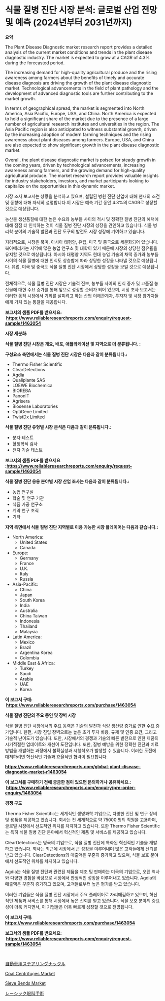 <p><h1>식물 질병 진단 시장 분석: 글로벌 산업 전망 및 예측 (2024년부터 2031년까지)</h1></p><p><strong>요약</strong></p>
<p><p>The Plant Disease Diagnostic market research report provides a detailed analysis of the current market conditions and trends in the plant disease diagnostic industry. The market is expected to grow at a CAGR of 4.3% during the forecasted period. </p><p>The increasing demand for high-quality agricultural produce and the rising awareness among farmers about the benefits of timely and accurate disease diagnosis are driving the growth of the plant disease diagnostic market. Technological advancements in the field of plant pathology and the development of advanced diagnostic tools are further contributing to the market growth.</p><p>In terms of geographical spread, the market is segmented into North America, Asia Pacific, Europe, USA, and China. North America is expected to hold a significant share of the market due to the presence of a large number of agricultural research institutes and universities in the region. The Asia Pacific region is also anticipated to witness substantial growth, driven by the increasing adoption of modern farming techniques and the rising awareness about plant diseases among farmers. Europe, USA, and China are also expected to show significant growth in the plant disease diagnostic market.</p><p>Overall, the plant disease diagnostic market is poised for steady growth in the coming years, driven by technological advancements, increasing awareness among farmers, and the growing demand for high-quality agricultural produce. The market research report provides valuable insights for industry stakeholders, investors, and market participants looking to capitalize on the opportunities in this dynamic market.</p><p>시장 조사 보고서는 상황을 분석하고 있으며, 설립된 병원 진단 산업에 대해 현재의 조건 및 동향에 대해 자세히 설명합니다.이 시장은 예측 기간 동안 4.3%의 CAGR로 성장할 것으로 예상됩니다.</p><p>농산물 생산품질에 대한 높은 수요와 농부들 사이의 적시 및 정확한 질병 진단의 혜택에 대해 점점 더 인식하는 것이 식물 질병 진단 시장의 성장을 견인하고 있습니다. 식물 병리학 분야의 기술적 발전과 진단 도구의 발전도 시장 성장에 기여하고 있습니다.</p><p>지리적으로, 시장은 북미, 아시아 태평양, 유럽, 미국 및 중국으로 세분화되어 있습니다. 북아메리카는 지역에 많은 농업 연구소 및 대학이 있기 때문에 시장의 상당한 점유율을 유지할 것으로 예상됩니다. 아시아 태평양 지역도 현대 농업 기술의 채택 증가와 농부들 사이의 식물 질병에 대한 인식도 상승함에 따라 상당한 성장을 나타낼 것으로 예상됩니다. 유럽, 미국 및 중국도 식물 질병 진단 시장에서 상당한 성장을 보일 것으로 예상됩니다.</p><p>전체적으로, 식물 질병 진단 시장은 기술적 진보, 농부들 사이의 인식 증가 및 고품질 농산물에 대한 수요 증가를 통해 앞으로 성장할 준비가 되어 있으며, 시장 조사 보고서는 이러한 동적 시장에서 기회를 살피려고 하는 산업 이해관계자, 투자자 및 시장 참가자들에게 가치 있는 통찰을 제공합니다.</p></p>
<p><strong>보고서의 샘플 PDF를 받으세요: &nbsp;<a href="https://www.reliableresearchreports.com/enquiry/request-sample/1463054">https://www.reliableresearchreports.com/enquiry/request-sample/1463054</a></strong></p>
<p><strong>시장 세분화:</strong></p>
<p><strong> 식물 질병 진단 시장은 개요, 배포, 애플리케이션 및 지역으로 더 분류됩니다. :</strong></p>
<p><strong>구성요소 측면에서는 식물 질병 진단 시장은 다음과 같이 분류됩니다.:</strong></p>
<p><ul><li>Thermo Fisher Scientific</li><li>ClearDetections</li><li>Agdia</li><li>Qualiplante SAS</li><li>LOEWE Biochemica</li><li>BIOREBA</li><li>PanonIT</li><li>Agrisera</li><li>Biosense Laboratories</li><li>OptiGene Limited</li><li>TwistDx Limited</li></ul></p>
<p><strong> 식물 질병 진단 유형별 시장 분석은 다음과 같이 분류됩니다.:</strong></p>
<p><ul><li>분자 테스트</li><li>혈청학적 검사</li><li>전자 기술 테스트</li></ul></p>
<p><strong>보고서의 샘플 PDF를 받으세요 :<a href="https://www.reliableresearchreports.com/enquiry/request-sample/1463054">https://www.reliableresearchreports.com/enquiry/request-sample/1463054</a></strong></p>
<p><strong> 식물 질병 진단 응용 분야별 시장 산업 조사는 다음과 같이 분류됩니다.:</strong></p>
<p><ul><li>농업 연구실</li><li>학술 및 연구 기관</li><li>식품 가공 연구소</li><li>계약 연구 조직</li><li>기타</li></ul></p>
<p><strong>지역 측면에서 식물 질병 진단 지역별로 이용 가능한 시장 플레이어는 다음과 같습니다.:</strong></p>
<p><ul>
    <li>
        North America:
        <ul>
            <li>United States</li>
            <li>Canada</li>
        </ul>
    </li>
    <li>
        Europe:
        <ul>
            <li>Germany</li>
            <li>France</li>
            <li>U.K.</li>
            <li>Italy</li>
            <li>Russia</li>
        </ul>
    </li>
    <li>
        Asia-Pacific:
        <ul>
            <li>China</li>
            <li>Japan</li>
            <li>South Korea</li>
            <li>India</li>
            <li>Australia</li>
            <li>China Taiwan</li>
            <li>Indonesia</li>
            <li>Thailand</li>
            <li>Malaysia</li>
        </ul>
    </li>
    <li>
        Latin America:
        <ul>
            <li>Mexico</li>
            <li>Brazil</li>
            <li>Argentina Korea</li>
            <li>Colombia</li>
        </ul>
    </li>
    <li>
        Middle East & Africa:
        <ul>
            <li>Turkey</li>
            <li>Saudi</li>
            <li>Arabia</li>
            <li>UAE</li>
            <li>Korea</li>
        </ul>
    </li>
    </ul></p>
<p><strong>이 보고서 구매: &nbsp;<a href="https://www.reliableresearchreports.com/purchase/1463054">https://www.reliableresearchreports.com/purchase/1463054</a></strong></p>
<p><strong>식물 질병 진단의 주요 동인 및 장벽 시장</strong></p>
<p><p>식물 질병 진단 시장에서의 주요 동력은 기술의 발전과 식량 생산량 증가로 인한 수요 증가입니다. 한편, 시장 진입 장벽으로는 높은 초기 투자 비용, 규제 및 인증 요건, 그리고 기술적 난이도가 있습니다. 또한, 시장에서의 경쟁과 기술의 빠른 발전으로 인한 제품의 시기적절한 업데이트와 개선이 도전입니다. 또한, 질병 예방을 위한 정확한 진단과 치료 방법을 개발하는 과정에서 불확실성과 시행착오가 발생할 수 있습니다. 이러한 도전에 대처하려면 혁신적인 기술과 효율적인 협력이 필요합니다.</p></p>
<p><strong><a href="https://www.reliableresearchreports.com/global-plant-disease-diagnostic-market-r1463054">https://www.reliableresearchreports.com/global-plant-disease-diagnostic-market-r1463054</a></strong></p>
<p><strong>이 보고서를 구매하기 전에 궁금한 점이 있으면 문의하거나 공유하세요.: &nbsp;<a href="https://www.reliableresearchreports.com/enquiry/pre-order-enquiry/1463054">https://www.reliableresearchreports.com/enquiry/pre-order-enquiry/1463054</a></strong></p>
<p><strong>경쟁 구도</strong></p>
<p><p>Thermo Fisher Scientific는 세계적인 생명과학 기업으로, 다양한 진단 및 연구 장비 및 용품을 제공하고 있습니다. 회사는 전 세계적으로 약 75000 명의 직원을 고용하며, 글로벌 시장에서 선도적인 위치를 차지하고 있습니다. 또한 Thermo Fisher Scientific는 특히 식물 질병 진단 분야에서 혁신적인 제품 및 서비스를 제공하고 있습니다.</p><p>ClearDetections는 영국의 기업으로, 식물 질병 진단에 특화된 혁신적인 기술을 개발하고 있습니다. 회사는 최근에 시장에서 큰 성장을 이루어내며 많은 고객들에게 신뢰를 받고 있습니다. ClearDetections의 매출액은 꾸준히 증가하고 있으며, 식물 보호 분야에서 선도적인 위치를 차지하고 있습니다.</p><p>Agdia는 식물 질병 진단과 관련된 제품을 제조 및 판매하는 미국의 기업으로, 오랜 역사와 다양한 경험을 바탕으로 시장에서 안정적인 성장을 이루어내고 있습니다. Agdia의 매출액은 꾸준히 증가하고 있으며, 고객들로부터 높은 평가를 받고 있습니다.</p><p>이러한 기업들은 식물 질병 진단 시장에서 주요 플레이어로 자리매김하고 있으며, 혁신적인 제품과 서비스를 통해 시장에서 높은 신뢰를 받고 있습니다. 식물 보호 분야의 중요성이 더욱 커지면서, 이 기업들은 더욱 빠르게 성장할 것으로 전망됩니다.</p></p>
<p><strong>이 보고서 구매: &nbsp; <a href="https://www.reliableresearchreports.com/purchase/1463054">https://www.reliableresearchreports.com/purchase/1463054</a></strong></p>
<p><strong>보고서의 샘플 PDF를 받으세요: &nbsp;<a href="https://www.reliableresearchreports.com/enquiry/request-sample/1463054">https://www.reliableresearchreports.com/enquiry/request-sample/1463054</a></strong><strong></strong></p>
<p>&nbsp;</p>
<p><p><a href="https://medium.com/@clairhane2018/%E8%87%AA%E5%8B%95%E8%BB%8A%E3%82%B9%E3%83%86%E3%82%A2%E3%83%AA%E3%83%B3%E3%82%B0%E3%83%8A%E3%83%83%E3%82%AF%E3%83%AB%E5%B8%82%E5%A0%B4%E8%A6%8F%E6%A8%A1-%E5%B8%82%E5%A0%B4%E5%8B%95%E5%90%91%E3%81%A8%E5%B8%82%E5%A0%B4%E4%BA%88%E6%B8%AC-2024%E5%B9%B4%E3%81%8B%E3%82%892031%E5%B9%B4-b7dd1debb25d">自動車用ステアリングナックル</a></p><p><a href="https://github.com/bmorecock/Market-Research-Report-List-3/blob/main/coal-centrifuges-market.md">Coal Centrifuges Market</a></p><p><a href="https://github.com/jsmusil/Market-Research-Report-List-3/blob/main/sieve-bends-market.md">Sieve Bends Market</a></p><p><a href="https://medium.com/@linabernier2023/%E3%83%AC%E3%83%BC%E3%82%B7%E3%83%83%E3%82%AF%E7%9C%BC%E7%A7%91%E6%89%8B%E8%A1%93%E5%B8%82%E5%A0%B4%E3%81%AE%E5%88%86%E6%9E%90-%E3%82%B0%E3%83%AD%E3%83%BC%E3%83%90%E3%83%AB%E7%94%A3%E6%A5%AD%E3%81%AE%E5%B1%95%E6%9C%9B%E3%81%A8%E4%BA%88%E6%B8%AC-2024%E5%B9%B4%E3%81%8B%E3%82%892031%E5%B9%B4-98c9beade653">レーシック眼科手術</a></p></p>